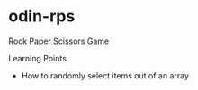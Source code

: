 # odin-rps
Rock Paper Scissors Game

Learning Points
- How to randomly select items out of an array
